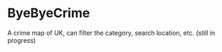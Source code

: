 # ByeByeCrime
A crime map of UK, can filter the category, search location, etc. (still in progress)
